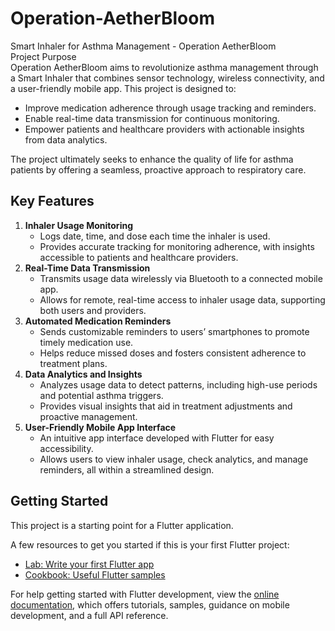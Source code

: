 # Operation-AetherBloom

Smart Inhaler for Asthma Management - Operation AetherBloom  
Project Purpose  
Operation AetherBloom aims to revolutionize asthma management through a Smart Inhaler that combines sensor technology, wireless connectivity, and a user-friendly mobile app. This project is designed to:

- Improve medication adherence through usage tracking and reminders.
- Enable real-time data transmission for continuous monitoring.
- Empower patients and healthcare providers with actionable insights from data analytics.

The project ultimately seeks to enhance the quality of life for asthma patients by offering a seamless, proactive approach to respiratory care.

## Key Features
1. **Inhaler Usage Monitoring**
   - Logs date, time, and dose each time the inhaler is used.
   - Provides accurate tracking for monitoring adherence, with insights accessible to patients and healthcare providers.
2. **Real-Time Data Transmission**
   - Transmits usage data wirelessly via Bluetooth to a connected mobile app.
   - Allows for remote, real-time access to inhaler usage data, supporting both users and providers.
3. **Automated Medication Reminders**
   - Sends customizable reminders to users’ smartphones to promote timely medication use.
   - Helps reduce missed doses and fosters consistent adherence to treatment plans.
4. **Data Analytics and Insights**
   - Analyzes usage data to detect patterns, including high-use periods and potential asthma triggers.
   - Provides visual insights that aid in treatment adjustments and proactive management.
5. **User-Friendly Mobile App Interface**
   - An intuitive app interface developed with Flutter for easy accessibility.
   - Allows users to view inhaler usage, check analytics, and manage reminders, all within a streamlined design.

## Getting Started

This project is a starting point for a Flutter application.

A few resources to get you started if this is your first Flutter project:

- [Lab: Write your first Flutter app](https://docs.flutter.dev/get-started/codelab)
- [Cookbook: Useful Flutter samples](https://docs.flutter.dev/cookbook)

For help getting started with Flutter development, view the [online documentation](https://docs.flutter.dev/), which offers tutorials, samples, guidance on mobile development, and a full API reference.
